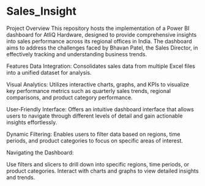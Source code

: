 # Sales_Insight
Project Overview
This repository hosts the implementation of a Power BI dashboard for AtliQ Hardware, designed to provide comprehensive insights into sales performance across its regional offices in India. The dashboard aims to address the challenges faced by Bhavan Patel, the Sales Director, in effectively tracking and understanding business trends.

Features
Data Integration: Consolidates sales data from multiple Excel files into a unified dataset for analysis.

Visual Analytics: Utilizes interactive charts, graphs, and KPIs to visualize key performance metrics such as quarterly sales trends, regional comparisons, and product category performance.

User-Friendly Interface: Offers an intuitive dashboard interface that allows users to navigate through different levels of detail and gain actionable insights effortlessly.

Dynamic Filtering: Enables users to filter data based on regions, time periods, and product categories to focus on specific areas of interest.

Navigating the Dashboard:

Use filters and slicers to drill down into specific regions, time periods, or product categories.
Interact with charts and graphs to view detailed insights and trends.
